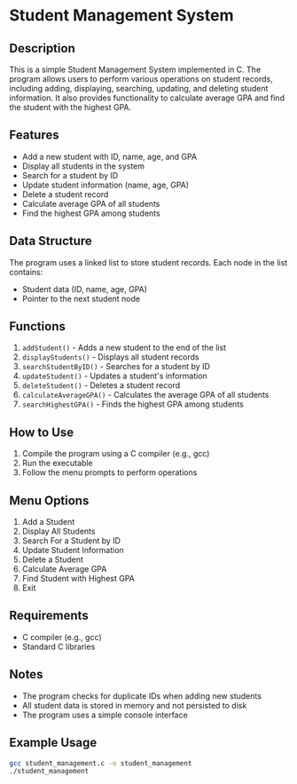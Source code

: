 # Student Management System

## Description
This is a simple Student Management System implemented in C. The program allows users to perform various operations on student records, including adding, displaying, searching, updating, and deleting student information. It also provides functionality to calculate average GPA and find the student with the highest GPA.

## Features
- Add a new student with ID, name, age, and GPA
- Display all students in the system
- Search for a student by ID
- Update student information (name, age, GPA)
- Delete a student record
- Calculate average GPA of all students
- Find the highest GPA among students

## Data Structure
The program uses a linked list to store student records. Each node in the list contains:
- Student data (ID, name, age, GPA)
- Pointer to the next student node

## Functions
1. `addStudent()` - Adds a new student to the end of the list
2. `displayStudents()` - Displays all student records
3. `searchStudentByID()` - Searches for a student by ID
4. `updateStudent()` - Updates a student's information
5. `deleteStudent()` - Deletes a student record
6. `calculateAverageGPA()` - Calculates the average GPA of all students
7. `searchHighestGPA()` - Finds the highest GPA among students

## How to Use
1. Compile the program using a C compiler (e.g., gcc)
2. Run the executable
3. Follow the menu prompts to perform operations

## Menu Options
1. Add a Student
2. Display All Students
3. Search For a Student by ID
4. Update Student Information
5. Delete a Student
6. Calculate Average GPA
7. Find Student with Highest GPA
8. Exit

## Requirements
- C compiler (e.g., gcc)
- Standard C libraries

## Notes
- The program checks for duplicate IDs when adding new students
- All student data is stored in memory and not persisted to disk
- The program uses a simple console interface

## Example Usage
```bash
gcc student_management.c -o student_management
./student_management
```
